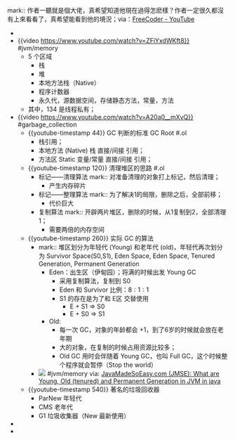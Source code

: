 mark:: 作者一聽就是個大佬，真希望知道他現在過得怎麽樣？作者一定很久都沒有上來看看了，真希望能看到他的境況；via：[FreeCoder - YouTube](https://www.youtube.com/channel/UC8OGDmnyMgYOPgpnFJYUiGg)

-
- {{video https://www.youtube.com/watch?v=ZFiYxdWKft8}}
  #jvm/memory
  - 5 个区域
    - 栈
    - 堆
    - 本地方法栈（Native）
    - 程序计数器
    - 永久代，源数据空间，存储静态方法，常量，方法
  - 其中，134 是线程私有；
- {{video https://www.youtube.com/watch?v=A20a0__mXvQ}}
  #garbage_collection
  - {{youtube-timestamp 44}} GC 判断的标准 GC Root #.ol
    - 栈引用；
    - 本地方法 (Native) 栈 直接/间接 引用；
    - 方法区 Static 变量/常量 直接/间接 引用；
  - {{youtube-timestamp 120}} 清理堆区的思路 #.ol
    - 标记——清理算法
      mark:: 对准备清理的对象打上标记，然后清理；
      - 产生内存碎片
    - 标记——整理算法
      mark:: 为了解决1的局限，删除之后，全部前移；
      - 代价巨大
    - 复制算法
      mark:: 开辟两片堆区，删除的时候，从1复制到2，全部清理1；
      - 需要两倍的内存空间
  - {{youtube-timestamp 260}} 实际 GC 的算法
    - mark:: 堆区划分为年轻代 (Young) 和老年代 (old)，年轻代再次划分为 Survivor Space(S0,S1), Eden Space, Eden Space, Tenured Generation, Permanent Generation
      - Eden：出生区（伊甸园）；将满的时候出发 Young GC
        - 采用复制算法，复制到 S0
        - Eden 和 Survivor 比例：$8:1:1$
        - S1 的存在是为了和 E区 交替使用
          - E + S1 => S0
          - E + S0 => S1
      - Old:
        - 每一次 GC，对象的年龄都会 +1，到了6岁的时候就会放在老年期
        - 大的对象，在复制的时候占用资源比较多；
        - Old GC 用时会伴随着 Young GC，也叫 Full GC，这个时候整个程序就会暂停（Stop the world）
    - ![](../assets/javamadesoeasy_com_what-are-young-old-tenured.png)
      #jvm/memory
      via: [JavaMadeSoEasy.com (JMSE): What are Young, Old (tenured) and Permanent Generation in JVM in java](https://www.javamadesoeasy.com/2016/10/what-are-young-old-tenured-and.html)
  - {{youtube-timestamp 540}} 著名的垃圾回收器
    - ParNew 年轻代
    - CMS 老年代
    - G1 垃圾收集器（New 最新使用）
-
-